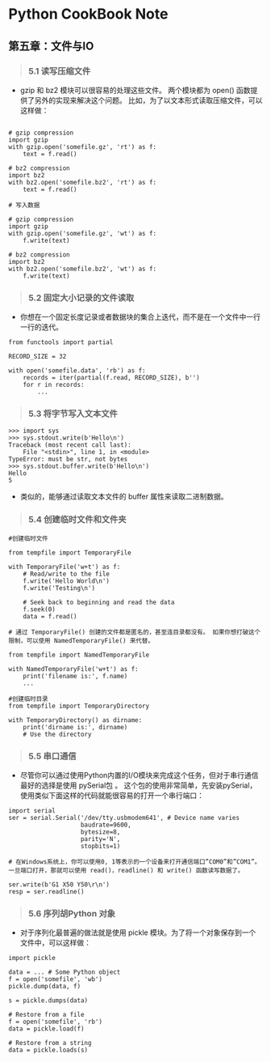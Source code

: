 # Python CookBook Note


## 第五章：文件与IO

> ### 5.1 读写压缩文件

* gzip 和 bz2 模块可以很容易的处理这些文件。 两个模块都为 open() 函数提供了另外的实现来解决这个问题。 比如，为了以文本形式读取压缩文件，可以这样做：

```

# gzip compression
import gzip
with gzip.open('somefile.gz', 'rt') as f:
    text = f.read()

# bz2 compression
import bz2
with bz2.open('somefile.bz2', 'rt') as f:
    text = f.read()

# 写入数据

# gzip compression
import gzip
with gzip.open('somefile.gz', 'wt') as f:
    f.write(text)

# bz2 compression
import bz2
with bz2.open('somefile.bz2', 'wt') as f:
    f.write(text)

```

> ### 5.2 固定大小记录的文件读取

* 你想在一个固定长度记录或者数据块的集合上迭代，而不是在一个文件中一行一行的迭代。

```
from functools import partial

RECORD_SIZE = 32

with open('somefile.data', 'rb') as f:
    records = iter(partial(f.read, RECORD_SIZE), b'')
    for r in records:
        ...

```


> ### 5.3 将字节写入文本文件

```
>>> import sys
>>> sys.stdout.write(b'Hello\n')
Traceback (most recent call last):
    File "<stdin>", line 1, in <module>
TypeError: must be str, not bytes
>>> sys.stdout.buffer.write(b'Hello\n')
Hello
5
```
* 类似的，能够通过读取文本文件的 buffer 属性来读取二进制数据。


> ### 5.4 创建临时文件和文件夹

```
#创建临时文件

from tempfile import TemporaryFile

with TemporaryFile('w+t') as f:
    # Read/write to the file
    f.write('Hello World\n')
    f.write('Testing\n')

    # Seek back to beginning and read the data
    f.seek(0)
    data = f.read()

# 通过 TemporaryFile() 创建的文件都是匿名的，甚至连目录都没有。 如果你想打破这个限制，可以使用 NamedTemporaryFile() 来代替。

from tempfile import NamedTemporaryFile

with NamedTemporaryFile('w+t') as f:
    print('filename is:', f.name)
    ...

#创建临时目录
from tempfile import TemporaryDirectory

with TemporaryDirectory() as dirname:
    print('dirname is:', dirname)
    # Use the directory

```


> ### 5.5 串口通信

* 尽管你可以通过使用Python内置的I/O模块来完成这个任务，但对于串行通信最好的选择是使用 pySerial包 。 这个包的使用非常简单，先安装pySerial，使用类似下面这样的代码就能很容易的打开一个串行端口：

```
import serial
ser = serial.Serial('/dev/tty.usbmodem641', # Device name varies
                    baudrate=9600,
                    bytesize=8,
                    parity='N',
                    stopbits=1)

# 在Windows系统上，你可以使用0, 1等表示的一个设备来打开通信端口”COM0”和”COM1”。 一旦端口打开，那就可以使用 read()，readline() 和 write() 函数读写数据了。

ser.write(b'G1 X50 Y50\r\n')
resp = ser.readline()

```

>### 5.6 序列胡Python 对象

* 对于序列化最普遍的做法就是使用 pickle 模块。为了将一个对象保存到一个文件中，可以这样做：

```
import pickle

data = ... # Some Python object
f = open('somefile', 'wb')
pickle.dump(data, f)

s = pickle.dumps(data)

# Restore from a file
f = open('somefile', 'rb')
data = pickle.load(f)

# Restore from a string
data = pickle.loads(s)
```























